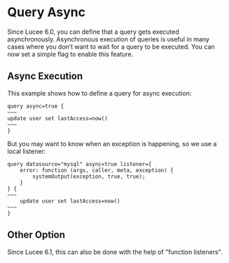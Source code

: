 <!--
{
  "title": "Query Async",
  "id": "query-async",
  "since": "6.0",
  "description": "Learn how to execute queries asynchronously in Lucee. This guide demonstrates how to set up asynchronous query execution using a simple flag. Examples include defining async execution for queries and using local listeners to handle exceptions. Additionally, function listeners introduced in Lucee 6.1 can be used for this purpose.",
  "keywords": [
    "query",
    "async",
    "listener",
    "thread",
    "parallel"
  ]
}
-->
# Query Async

Since Lucee 6.0, you can define that a query gets executed asynchronously. Asynchronous execution of queries is useful in many cases where you don’t want to wait for a query to be executed. You can now set a simple flag to enable this feature.

## Async Execution

This example shows how to define a query for async execution:

```lucee
query async=true {
~~~
update user set lastAccess=now()
~~~ 
}
```

But you may want to know when an exception is happening, so we use a local listener:

```lucee
query datasource="mysql" async=true listener={
    error: function (args, caller, meta, exception) {
        systemOutput(exception, true, true);
    }
} {
~~~
    update user set lastAccess=now()
~~~
}
```

## Other Option

Since Lucee 6.1, this can also be done with the help of "function listeners".